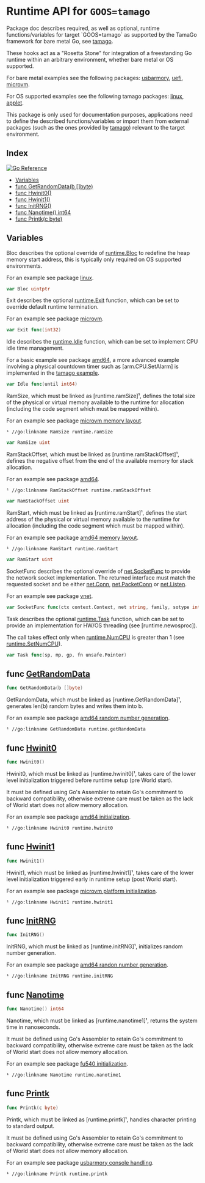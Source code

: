 # Runtime API for `GOOS=tamago`

Package doc describes required, as well as optional, runtime functions/variables for target \`GOOS=tamago\` as supported by the TamaGo framework for bare metal Go, see [tamago](<https://github.com/usbarmory/tamago>).

These hooks act as a "Rosetta Stone" for integration of a freestanding Go runtime within an arbitrary environment, whether bare metal or OS supported.

For bare metal examples see the following packages: [usbarmory](<https://github.com/usbarmory/tamago/tree/master/board/usbarmory>), [uefi](<https://github.com/usbarmory/go-boot/tree/main/uefi>), [microvm](<https://github.com/usbarmory/tamago/tree/master/board/firecracker/microvm>).

For OS supported examples see the following tamago packages: [linux](<https://github.com/usbarmory/tamago/tree/master/user/linux>), [applet](<https://github.com/usbarmory/GoTEE/tree/master/applet>).

This package is only used for documentation purposes, applications need to define the described functions/variables or import them from external packages \(such as the ones provided by [tamago](<https://github.com/usbarmory/tamago>)\) relevant to the target environment.

## Index

[![Go Reference](https://pkg.go.dev/badge/github.com/usbarmory/tamago/doc.svg)](https://pkg.go.dev/github.com/usbarmory/tamago/doc)

- [Variables](<#variables>)
- [func GetRandomData\(b \[\]byte\)](<#GetRandomData>)
- [func Hwinit0\(\)](<#Hwinit0>)
- [func Hwinit1\(\)](<#Hwinit1>)
- [func InitRNG\(\)](<#InitRNG>)
- [func Nanotime\(\) int64](<#Nanotime>)
- [func Printk\(c byte\)](<#Printk>)


## Variables

<a name="Bloc"></a>Bloc describes the optional override of [runtime.Bloc](<https://pkg.go.dev/runtime/#Bloc>) to redefine the heap memory start address, this is typically only required on OS supported environments.

For an example see package [linux](<https://github.com/usbarmory/tamago/blob/master/user/linux/runtime.go>).

```go
var Bloc uintptr
```

<a name="Exit"></a>Exit describes the optional [runtime.Exit](<https://pkg.go.dev/runtime/#Exit>) function, which can be set to override default runtime termination.

For an example see package [microvm](<https://github.com/usbarmory/tamago/blob/master/board/qemu/microvm/microvm.go>).

```go
var Exit func(int32)
```

<a name="Idle"></a>Idle describes the [runtime.Idle](<https://pkg.go.dev/runtime/#Idle>) function, which can be set to implement CPU idle time management.

For a basic example see package [amd64](<https://github.com/usbarmory/tamago/blob/master/amd64/amd64.go>), a more advanced example involving a physical countdown timer such as \[arm.CPU.SetAlarm\] is implemented in the [tamago example](<https://github.com/usbarmory/tamago-example/blob/master/network/imx.go>).

```go
var Idle func(until int64)
```

<a name="RamSize"></a>RamSize, which must be linked as \[runtime.ramSize\]¹, defines the total size of the physical or virtual memory available to the runtime for allocation \(including the code segment which must be mapped within\).

For an example see package [microvm memory layout](<https://github.com/usbarmory/tamago/blob/master/board/firecracker/microvm/mem.go>).

```
¹ //go:linkname RamSize runtime.ramSize
```

```go
var RamSize uint
```

<a name="RamStackOffset"></a>RamStackOffset, which must be linked as \[runtime.ramStackOffset\]¹, defines the negative offset from the end of the available memory for stack allocation.

For an example see package [amd64](<https://github.com/usbarmory/tamago/blob/master/amd64/amd64.go>).

```
¹ //go:linkname RamStackOffset runtime.ramStackOffset
```

```go
var RamStackOffset uint
```

<a name="RamStart"></a>RamStart, which must be linked as \[runtime.ramStart\]¹, defines the start address of the physical or virtual memory available to the runtime for allocation \(including the code segment which must be mapped within\).

For an example see package [amd64 memory layout](<https://github.com/usbarmory/tamago/blob/master/amd64/mem.go>).

```
¹ //go:linkname RamStart runtime.ramStart
```

```go
var RamStart uint
```

<a name="SocketFunc"></a>SocketFunc describes the optional override of [net.SocketFunc](<https://pkg.go.dev/net/#SocketFunc>) to provide the network socket implementation. The returned interface must match the requested socket and be either [net.Conn](<https://pkg.go.dev/net/#Conn>), [net.PacketConn](<https://pkg.go.dev/net/#PacketConn>) or [net.Listen](<https://pkg.go.dev/net/#Listen>).

For an example see package [vnet](<https://github.com/usbarmory/virtio-net/blob/master/runtime.go>).

```go
var SocketFunc func(ctx context.Context, net string, family, sotype int, laddr, raddr Addr) (interface{}, error)
```

<a name="Task"></a>Task describes the optional [runtime.Task](<https://pkg.go.dev/runtime/#Task>) function, which can be set to provide an implementation for HW/OS threading \(see \[runtime.newosproc\]\).

The call takes effect only when [runtime.NumCPU](<https://pkg.go.dev/runtime/#NumCPU>) is greater than 1 \(see [runtime.SetNumCPU](<https://pkg.go.dev/runtime/#SetNumCPU>)\).

```go
var Task func(sp, mp, gp, fn unsafe.Pointer)
```

<a name="GetRandomData"></a>
## func [GetRandomData](<https://github.com/usbarmory/tamago/blob/master/doc/api_doc_stub.go#L112>)

```go
func GetRandomData(b []byte)
```

GetRandomData, which must be linked as \[runtime.GetRandomData\]¹, generates len\(b\) random bytes and writes them into b.

For an example see package [amd64 random number generation](<https://github.com/usbarmory/tamago/blob/master/amd64/rng.go>).

```
¹ //go:linkname GetRandomData runtime.getRandomData
```

<a name="Hwinit0"></a>
## func [Hwinit0](<https://github.com/usbarmory/tamago/blob/master/doc/api_doc_stub.go#L60>)

```go
func Hwinit0()
```

Hwinit0, which must be linked as \[runtime.hwinit0\]¹, takes care of the lower level initialization triggered before runtime setup \(pre World start\).

It must be defined using Go's Assembler to retain Go's commitment to backward compatibility, otherwise extreme care must be taken as the lack of World start does not allow memory allocation.

For an example see package [amd64 initialization](<https://github.com/usbarmory/tamago/blob/master/amd64/mem.go>).

```
¹ //go:linkname Hwinit0 runtime.hwinit0
```

<a name="Hwinit1"></a>
## func [Hwinit1](<https://github.com/usbarmory/tamago/blob/master/doc/api_doc_stub.go#L72>)

```go
func Hwinit1()
```

Hwinit1, which must be linked as \[runtime.hwinit1\]¹, takes care of the lower level initialization triggered early in runtime setup \(post World start\).

For an example see package [microvm platform initialization](<https://github.com/usbarmory/tamago/blob/master/board/firecracker/microvm/microvm.go>).

```
¹ //go:linkname Hwinit1 runtime.hwinit1
```

<a name="InitRNG"></a>
## func [InitRNG](<https://github.com/usbarmory/tamago/blob/master/doc/api_doc_stub.go#L100>)

```go
func InitRNG()
```

InitRNG, which must be linked as \[runtime.initRNG\]¹, initializes random number generation.

For an example see package [amd64 randon number generation](<https://github.com/usbarmory/tamago/blob/master/amd64/rng.go>).

```
¹ //go:linkname InitRNG runtime.initRNG
```

<a name="Nanotime"></a>
## func [Nanotime](<https://github.com/usbarmory/tamago/blob/master/doc/api_doc_stub.go#L128>)

```go
func Nanotime() int64
```

Nanotime, which must be linked as \[runtime.nanotime1\]¹, returns the system time in nanoseconds.

It must be defined using Go's Assembler to retain Go's commitment to backward compatibility, otherwise extreme care must be taken as the lack of World start does not allow memory allocation.

For an example see package [fu540 initialization](<https://github.com/usbarmory/tamago/blob/master/soc/sifive/fu540/init.go>).

```
¹ //go:linkname Nanotime runtime.nanotime1
```

<a name="Printk"></a>
## func [Printk](<https://github.com/usbarmory/tamago/blob/master/doc/api_doc_stub.go#L88>)

```go
func Printk(c byte)
```

Printk, which must be linked as \[runtime.printk\]¹, handles character printing to standard output.

It must be defined using Go's Assembler to retain Go's commitment to backward compatibility, otherwise extreme care must be taken as the lack of World start does not allow memory allocation.

For an example see package [usbarmory console handling](<https://github.com/usbarmory/tamago/blob/master/board/usbarmory/mk2/console.go>).

```
¹ //go:linkname Printk runtime.printk
```
